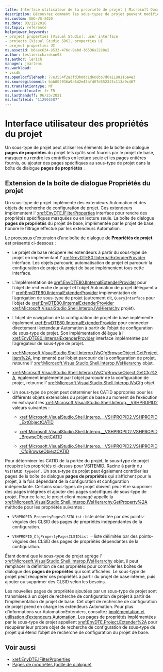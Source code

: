 ```yaml
---
title: Interface utilisateur de la propriété de projet | Microsoft Docs
description: Découvrez comment les sous-types de projet peuvent modifier la boîte de dialogue pages de propriétés du projet telle qu’elle est fournie par le projet de base.
ms.custom: SEO-VS-2020
ms.date: 03/22/2018
ms.topic: reference
helpviewer_keywords:
- project properties [Visual Studio], user interface
- projects [Visual Studio SDK], properties UI
- project properties UI
ms.assetid: b6aec634-8533-476c-9ebd-36536a2288e2
author: leslierichardson95
ms.author: lerich
manager: jmartens
ms.workload:
- vssdk
ms.openlocfilehash: 77e3554f2a3fd3b0dc1d608bb7d0a1198116a4e3
ms.sourcegitcommit: bab002936a9a642e45af407d652345c113a9c467
ms.translationtype: MT
ms.contentlocale: fr-FR
ms.lasthandoff: 06/25/2021
ms.locfileid: "112903587"
---
```

# <a name="project-property-user-interface"></a>Interface utilisateur des propriétés du projet

Un sous-type de projet peut utiliser les éléments de la boîte de dialogue **pages de propriétés** du projet tels qu’ils sont fournis par le projet de base, masquer ou rendre les contrôles en lecture seule et les pages entières fournis, ou ajouter des pages spécifiques au sous-type de projet dans la boîte de dialogue **pages de propriétés** .

## <a name="extending-the-project-property-dialog-box"></a>Extension de la boîte de dialogue Propriétés du projet

Un sous-type de projet implémente des extendeurs Automation et des objets de recherche de configuration de projet. Ces extendeurs implémentent l' <xref:EnvDTE.IFilterProperties> interface pour rendre des propriétés spécifiques masquées ou en lecture seule. La boîte de dialogue **pages de propriétés** du projet de base, implémentée par le projet de base, honore le filtrage effectué par les extendeurs Automation.

Le processus d’extension d’une boîte de dialogue de **Propriétés de projet** est présenté ci-dessous :

- Le projet de base récupère les extendeurs à partir du sous-type de projet en implémentant l' <xref:EnvDTE80.IInternalExtenderProvider> interface. Les objets parcourir, automatisation de projet et parcourir la configuration de projet du projet de base implémentent tous cette interface.

- L’implémentation de <xref:EnvDTE80.IInternalExtenderProvider> pour l’objet de recherche de projet et l’objet Automation de projet délèguent à l' <xref:EnvDTE80.IInternalExtenderProvider> implémentation de l’agrégation de sous-type de projet (autrement dit, `QueryInterface` pour l’objet de <xref:EnvDTE80.IInternalExtenderProvider> <xref:Microsoft.VisualStudio.Shell.Interop.IVsHierarchy> projet).

- L’objet de navigation de la configuration de projet de base implémente également <xref:EnvDTE80.IInternalExtenderProvider> pour connecter directement l’extendeur Automation à partir de l’objet de configuration de sous-type de projet. Son implémentation délègue à l' <xref:EnvDTE80.IInternalExtenderProvider> interface implémentée par l’agrégateur de sous-type de projet.

- <xref:Microsoft.VisualStudio.Shell.Interop.IVsCfgBrowseObject.GetProjectItem%2A>, implémenté par l’objet parcourir de la configuration de projet, retourne l' <xref:Microsoft.VisualStudio.Shell.Interop.IVsHierarchy> objet.

- <xref:Microsoft.VisualStudio.Shell.Interop.IVsCfgBrowseObject.GetCfg%2A>, également implémenté par l’objet parcourir de la configuration de projet, retourne l' <xref:Microsoft.VisualStudio.Shell.Interop.IVsCfg> objet.

- Un sous-type de projet peut déterminer les CATID appropriés pour les différents objets extensibles du projet de base au moment de l’exécution en extrayant les <xref:Microsoft.VisualStudio.Shell.Interop.__VSHPROPID2> valeurs suivantes :

  - <xref:Microsoft.VisualStudio.Shell.Interop.__VSHPROPID2.VSHPROPID_ExtObjectCATID>

  - <xref:Microsoft.VisualStudio.Shell.Interop.__VSHPROPID2.VSHPROPID_BrowseObjectCATID>

  - <xref:Microsoft.VisualStudio.Shell.Interop.__VSHPROPID2.VSHPROPID_CfgBrowseObjectCATID>

Pour déterminer les CATID de la portée du projet, le sous-type de projet récupère les propriétés ci-dessus pour [VSITEMID. Racine](<xref:Microsoft.VisualStudio.VSConstants.VSITEMID#Microsoft_VisualStudio_VSConstants_VSITEMID_Root>) à partir du `VSITEMID typedef` . Un sous-type de projet peut également contrôler les pages de la boîte de dialogue **pages de propriétés** qui s’affichent pour le projet, à la fois dépendant de la configuration et configuration indépendante. Certains sous-types de projet doivent peut-être supprimer des pages intégrées et ajouter des pages spécifiques de sous-type de projet. Pour ce faire, le projet client managé appelle la <xref:Microsoft.VisualStudio.Shell.Interop.IVsHierarchy.GetProperty%2A> méthode pour les propriétés suivantes :

- `VSHPROPID_PropertyPagesCLSIDList` : liste délimitée par des points-virgules des CLSID des pages de propriétés indépendantes de la configuration.

- `VSHPROPID_CfgPropertyPagesCLSIDList —` liste délimitée par des points-virgules des CLSID des pages de propriétés dépendantes de la configuration.

Étant donné que le sous-type de projet agrège l' <xref:Microsoft.VisualStudio.Shell.Interop.IVsHierarchy> objet, il peut remplacer la définition de ces propriétés pour contrôler les boîtes de dialogue des **pages de propriétés** qui sont affichées. Le sous-type de projet peut récupérer ces propriétés à partir du projet de base interne, puis ajouter ou supprimer des CLSID selon les besoins.

Les nouvelles pages de propriétés ajoutées par un sous-type de projet sont transmises à un objet de recherche de configuration de projet à partir de l’implémentation de projet de base. Cet objet de recherche de configuration de projet prend en charge les extendeurs Automation. Pour plus d’informations sur AutomationExtenders, consultez [implémentation et utilisation d’extendeurs Automation](/previous-versions/0y92k2w2(v=vs.140)). Les pages de propriétés implémentées par le sous-type de projet appellent <xref:EnvDTE.Project.Extender%2A> pour récupérer leur propre objet de recherche de configuration de sous-type de projet qui étend l’objet de recherche de configuration du projet de base.

## <a name="see-also"></a>Voir aussi

- <xref:EnvDTE.IFilterProperties>
- [Pages de propriétés (boîte de dialogue)](/previous-versions/visualstudio/visual-studio-2010/as5chysf(v=vs.100))